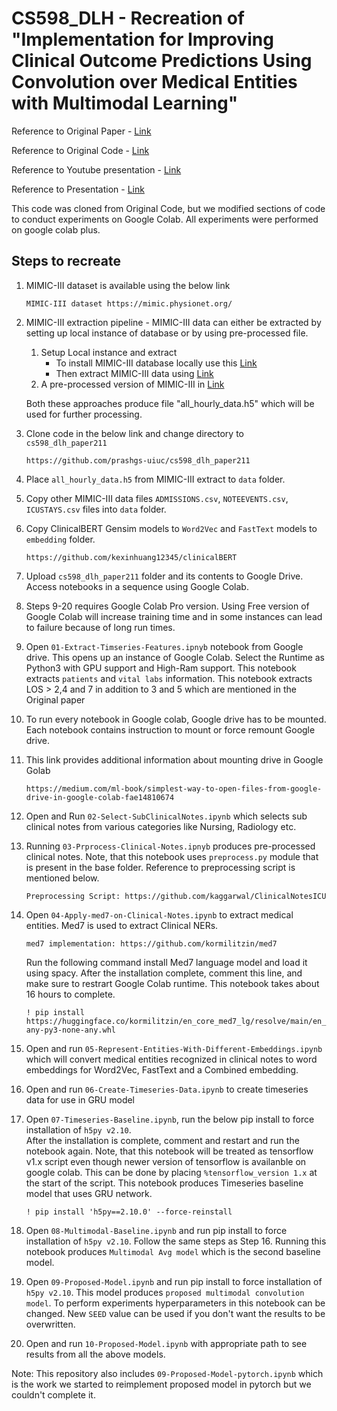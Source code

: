 # CS598_DLH - Recreation of "Implementation for Improving Clinical Outcome Predictions Using Convolution over Medical Entities with Multimodal Learning"

Reference to Original Paper - [Link](https://arxiv.org/abs/2011.12349)

Reference to Original Code - [Link](https://github.com/tanlab/ConvolutionMedicalNer)

Reference to Youtube presentation - [Link](https://www.youtube.com/watch?v=WQBVjSZQEAg)

Reference to Presentation - [Link](https://github.com/prashgs-uiuc/cs598_dlh_paper211/blob/main/CS598_Recreation_Improving%20Clinical%20Outcome%20with%20Convolution.pptx)

This code was cloned from Original Code, but we modified sections of code to conduct experiments on Google Colab. 
All experiments were performed on google colab plus.

## Steps to recreate

1. MIMIC-III dataset is available using the below link

    ```
    MIMIC-III dataset https://mimic.physionet.org/

    ```

2. MIMIC-III extraction pipeline - MIMIC-III data can either be extracted by setting up local instance of database or by using pre-processed file. 
   1. Setup Local instance and extract
      - To install MIMIC-III database locally use this [Link](https://mimic.mit.edu/docs/gettingstarted/local/install-mimic-locally-ubuntu/)
      - Then extract MIMIC-III data using [Link](https://github.com/MLforHealth/MIMIC_Extract)
   2. A pre-processed version of MIMIC-III  in [Link](https://github.com/MLforHealth/MIMIC_Extract)

    Both these approaches produce file "all_hourly_data.h5" which will be used for further processing.

3. Clone code in the below link and  change directory to `cs598_dlh_paper211`
   
    ```
    https://github.com/prashgs-uiuc/cs598_dlh_paper211

    ```

4. Place `all_hourly_data.h5` from MIMIC-III extract to `data` folder.

5. Copy other MIMIC-III data files `ADMISSIONS.csv`, `NOTEEVENTS.csv`, `ICUSTAYS.csv` files into `data` folder. 

6. Copy ClinicalBERT Gensim models to `Word2Vec` and `FastText` models to `embedding` folder.

    ```
    https://github.com/kexinhuang12345/clinicalBERT

    ```

7. Upload `cs598_dlh_paper211` folder and its contents to Google Drive. Access notebooks in a sequence using Google Colab.

8. Steps 9-20 requires Google Colab Pro version. Using Free version of Google Colab will increase training time and in some instances can lead to failure because of long run times.

9.  Open `01-Extract-Timseries-Features.ipnyb` notebook from Google drive. This opens up an instance of Google Colab.
   Select the Runtime as Python3 with GPU support  and High-Ram support. This notebook extracts `patients` and `vital labs` information. This notebook extracts LOS > 2,4 and 7 in addition to 3 and 5 which are mentioned in the Original paper 

10. To run every notebook in Google colab, Google drive has to be mounted. Each notebook contains instruction to mount or force remount Google drive.

11. This link provides additional information about mounting drive in Google Golab  

    ```
    https://medium.com/ml-book/simplest-way-to-open-files-from-google-drive-in-google-colab-fae14810674

    ```   

12. Open and Run `02-Select-SubClinicalNotes.ipynb` which selects sub clinical notes from various categories like Nursing, Radiology etc.

13. Running `03-Prprocess-Clinical-Notes.ipnyb` produces pre-processed clinical notes. Note, that this notebook uses `preprocess.py` module that is present in the base folder. Reference to preprocessing script is mentioned below.
    
    ```
    Preprocessing Script: https://github.com/kaggarwal/ClinicalNotesICU

    ```

14. Open `04-Apply-med7-on-Clinical-Notes.ipynb` to extract medical entities. Med7 is used to extract Clinical NERs.

    ```
    med7 implementation: https://github.com/kormilitzin/med7
    ```

    Run the following command install Med7 language model and load it using spacy. After the installation complete, comment this line, and make sure to restrart Google Colab runtime. This notebook takes about 16 hours to complete.  

    ```
    ! pip install https://huggingface.co/kormilitzin/en_core_med7_lg/resolve/main/en_core_med7_lg-any-py3-none-any.whl

    ```

15. Open and run `05-Represent-Entities-With-Different-Embeddings.ipynb` which will convert medical entities recognized in clinical notes to word embeddings for Word2Vec, FastText and a Combined embedding.

16. Open and run `06-Create-Timeseries-Data.ipynb` to create timeseries data for use in GRU model

17. Open `07-Timeseries-Baseline.ipynb`, run the below pip install to force installation of `h5py v2.10`.   
    After the installation is complete, comment and restart and run the notebook again. Note, that this notebook will be treated as tensorflow v1.x script even though newer version of tensorflow is availanble on google colab. This can be done by placing `%tensorflow_version 1.x` at the start of the script. This notebook produces Timeseries baseline model that uses GRU network.

    ```
    ! pip install 'h5py==2.10.0' --force-reinstall
    ```

18. Open `08-Multimodal-Baseline.ipynb` and run pip install to force installation of `h5py v2.10`. Follow the same steps as Step 16. Running this notebook produces `Multimodal Avg model` which is the second baseline model.

19. Open `09-Proposed-Model.ipynb` and run pip install to force installation of `h5py v2.10`. This model produces `proposed multimodal convolution model`. To perform experiments hyperparameters in this notebook can be changed. New `SEED` value can be used if you don't want the results to be overwritten. 

20. Open and run `10-Proposed-Model.ipynb` with appropriate path to see results from all the above models. 

Note: This repository also includes `09-Proposed-Model-pytorch.ipynb` which is the work we started to reimplement proposed model in pytorch but we couldn't complete it.

